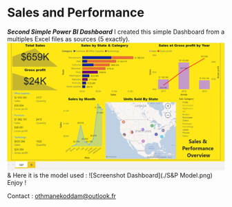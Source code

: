 # Sales and Performance
 ***Second Simple Power BI Dashboard***
 I created this simple Dashboard from a multiples Excel files as sources (5 exactly).
![Screenshot Dashboard](./S&P.png)
& Here it is the model used : 
![Screenshot Dashboard](./S&P Model.png)
Enjoy !

Contact : othmanekoddam@outlook.fr

